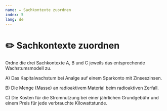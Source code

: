 ```yaml
---
name: ✏️ Sachkontexte zuordnen
index: 5
lang: de
---
```


# ✏️ Sachkontexte zuordnen

Ordne die drei Sachkontexte A, B und C jeweils das entsprechende Wachstumsmodell zu.

A) Das Kapitalwachstum bei Analge auf einem Sparkonto mit Zinseszinsen.

B) Die Menge (Masse) an radioaktivem Material beim radioaktiven Zerfall.

C) Die Kosten für die Stromnutzung bei einer jährlichen Grundgebühr und einem
Preis für jede verbrauchte Kilowattstunde.